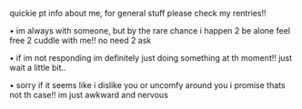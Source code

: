 quickie pt info about me, for general stuff please check my rentries!!

• im always with someone, but by the rare chance i happen 2 be alone feel free 2 cuddle with me!! no need 2 ask

• if im not responding im definitely just doing something at th moment!! just wait a little bit..

• sorry if it seems like i dislike you or uncomfy around you i promise thats not th case!! im just awkward and nervous

<!--
**shuribox/shuribox** is a ✨ _special_ ✨ repository because its `README.md` (this file) appears on your GitHub profile.

Here are some ideas to get you started:

- 🔭 I’m currently working on ...
- 🌱 I’m currently learning ...
- 👯 I’m looking to collaborate on ...
- 🤔 I’m looking for help with ...
- 💬 Ask me about ...
- 📫 How to reach me: ...
- 😄 Pronouns: ...
- ⚡ Fun fact: ...
-->
